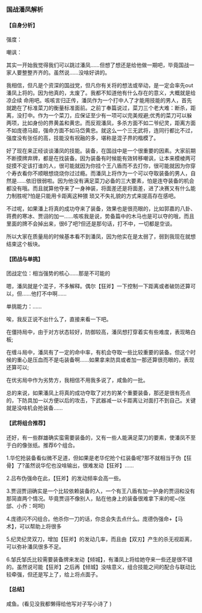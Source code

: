 ### 国战潘凤解析

#### 【自身分析】

强度：

嘲讽：

其实一开始我觉得我们可以跳过潘凤……但想了想还是给他做一期吧，毕竟国战一家人要整整齐齐的。虽然说……没啥好讲的。

我相信，但凡是个资深的国战党，但凡你有关将的想法或举动，是一定会率先out潘凤上将的。因为他真的，太废了。我都不知道他有什么存在的意义，大概就是给凉企续 命用吧。咳咳言归正传，潘凤作为一个打中人了才能用技能的男人，首先就跪在了标准菜刀的衡量标准面前。之前丁奉篇说过，菜刀三个老大难：断杀，距离，没打中。作为一个菜刀，应保证至少有一项可以完美规避;优秀的菜刀可以躲两项，比如身份的界黄盖和黄忠。而反观潘凤，多杀方面不如二爷纪灵，距离方面不如庞德马超，强命方面不如马岱黄忠。就这么一个三无武将，连同行都比不过，强度没有张任的高，技能没有祝融的多，堪称是混子界的楷模了。

好了现在来正经谈谈潘凤的技能。装备，在国战中是一个很重要的因素。大家前期不断摸牌弃牌，都是在找装备。因为装备有时候能有效转移嘲讽，让本来模棱两可捉摸不定该打谁的人，很可能就因为你挂个王八盾而不去打你，很可能就因为你穿个寿衣看你不顺眼想烧烧你过过瘾。而潘凤上将作为一个可以夺取装备的男人，自然是……依旧很弱啦。因为他没有满足菜刀必备的三大要素，怕是连夺装备的机会都没有哦。而且就算他夺来了一身神装，将面差还是将面差，进了决赛又有什么能力制胜呢?怕是只能用卡距离这种猥 琐又不失礼貌的方式来提高存在感吧。

不过呢，如果潘上将真的成功夺来了装备，效果也是很亮眼的，比如郭嘉的八卦、蒋费的寒冰、贾诩的加一……咳咳我是说，势备篇中的木马也是可以夺的哦，而且里面的牌不会掉出来，很6了吧?但还是那句话，打不中，一切都是空谈。

所以大家在质量局的时候基本看不到潘凤，因为他实在是太弱了，弱到我现在就想结束这个板块。

#### 【团战与单挑】

团战定位：相当强势的核心……那是不可能的

嗯，潘凤就是个混子，不多解释。偶尔【狂斧】一下控制一下距离或者破防还算可以，但……他打不中啊……

单挑能力：……

唉，我反正说不出什么了，直接来看一下吧。

在僵持局中，由于对方状态较好，防御较高，潘凤想打穿着实有些难度，表现略白板;

在缠斗局中，潘凤有了一定的命中率，有机会夺取一些比较重要的装备。但这个时候的重心是压血而不是屯装备啊……如果拿来防具或者加一那还算很亮眼的，表现还算可以;

在优劣局中作为劣势方，我相信不用我多说了，咸鱼的一批。

总的来说，如果潘凤上将真的成功夺取了对方的某个重要装备，那还是很有亮点的，下防具加一以方便以后的攻击，下武器减一以卡距离让对面打不到自己。关键就是没啥机会抢装备……

#### 【武将组合推荐】

还好，有一些群雄确实蛮需要装备的，又有一些人能满足菜刀的要素，使潘凤不至于白的像张纸。推荐6个组合。

1.华佗抢装备看似微不足道，但如果是老华佗抢个红装备呢?那不就相当于伪【狂骨】了?虽然说华佗也没啥输出，很难发动【狂斧】……

2.吕布伪强命在此，【狂斧】的发动频率会高一些。

3.贾诩贾诩确实是一个比较依赖装备的人，一个有王八盾有加一护身的贾诩和没有那简直两个情况。毕竟贾诩不像别人，贴在他身上的装备很难拿下来的呢~(张郃、小乔：呵呵)

4.庞德闪不闪组合。他杀你一刀的话，你总会失去点什么。庞德伪强命+【马术】，可以帮助上将很多

5.纪灵纪灵双刀，增加【狂斧】的发动几率，而且由【双刃】产生的杀无视距离，可以弥补潘凤很多不足。

6.邹氏邹氏比较需要装备牌来发动【倾城】，有潘凤上将给她夺来一些还是很不错的。虽然说可能【狂斧】之后再【倾城】没啥意义，组合技能之间的配合与联动比较牵强，但还是写上了，给上将点面子。

#### 【总结】

咸鱼。(看见没我都懒得给他写对子写小诗了 )